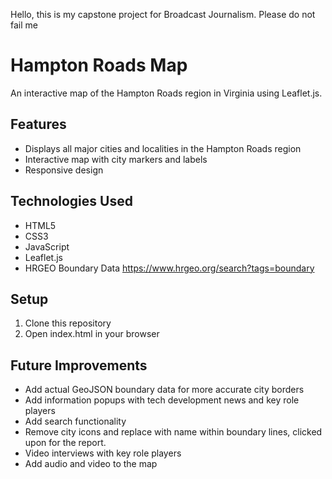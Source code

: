 Hello, this is my capstone project for Broadcast Journalism. 
Please do not fail me

# Hampton Roads Map

An interactive map of the Hampton Roads region in Virginia using Leaflet.js.

## Features
- Displays all major cities and localities in the Hampton Roads region
- Interactive map with city markers and labels
- Responsive design

## Technologies Used
- HTML5
- CSS3
- JavaScript
- Leaflet.js
- HRGEO Boundary Data
https://www.hrgeo.org/search?tags=boundary


## Setup
1. Clone this repository
2. Open index.html in your browser

## Future Improvements
- Add actual GeoJSON boundary data for more accurate city borders
- Add information popups with tech development news and key role players
- Add search functionality
- Remove city icons and replace with name within boundary lines, clicked upon for the report. 
- Video interviews with key role players
- Add audio and video to the map